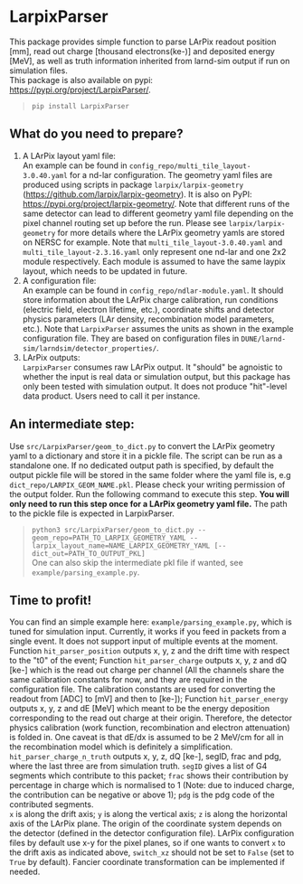 # LarpixParser
This package provides simple function to parse LArPix readout position [mm], read out charge [thousand electrons(ke-)] and deposited energy [MeV], as well as truth information inherited from larnd-sim output if run on simulation files.\
This package is also available on pypi: https://pypi.org/project/LarpixParser/. 
>```pip install LarpixParser```

## What do you need to prepare?
1. A LArPix layout yaml file: \
    An example can be found in `config_repo/multi_tile_layout-3.0.40.yaml` for a nd-lar configuration. The geometry yaml files are produced using scripts in package `larpix/larpix-geometry` (https://github.com/larpix/larpix-geometry). It is also on PyPI: https://pypi.org/project/larpix-geometry/. Note that different runs of the same detector can lead to different geometry yaml file depending on the pixel channel routing set up before the run. Please see `larpix/larpix-geometry` for more details where the LArPix geometry yamls are stored on NERSC for example. Note that `multi_tile_layout-3.0.40.yaml` and `multi_tile_layout-2.3.16.yaml` only represent one nd-lar and one 2x2 module respectively. Each module is assumed to have the same laypix layout, which needs to be updated in future. 
2. A configuration file: \
    An example can be found in `config_repo/ndlar-module.yaml`. It should store information about the LArPix charge calibration, run conditions (electric field, electron lifetime, etc.), coordinate shifts and detector physics parameters (LAr density, recombination model parameters, etc.). Note that `LarpixParser` assumes the units as shown in the example configuration file. They are based on configuration files in `DUNE/larnd-sim/larndsim/detector_properties/`.
3. LArPix outputs:\
    `LarpixParser` consumes raw LArPix output. It "should" be agnoistic to whether the input is real data or simulation output, but this package has only been tested with simulation output. It does not produce "hit"-level data product. Users need to call it per instance. 
    
## An intermediate step:
Use `src/LarpixParser/geom_to_dict.py` to convert the LArPix geometry yaml to a dictionary and store it in a pickle file. The script can be run as a standalone one. If no dedicated output path is specified, by default the output pickle file will be stored in the same folder where the yaml file is, e.g `dict_repo/LARPIX_GEOM_NAME.pkl`. Please check your writing permission of the output folder. Run the following command to execute this step. **You will only need to run this step once for a LArPix geometry yaml file.** The path to the pickle file is expected in LarpixParser.
>```python3 src/LarpixParser/geom_to_dict.py --geom_repo=PATH_TO_LARPIX_GEOMETRY_YAML --larpix_layout_name=NAME_LARPIX_GEOMETRY_YAML [--dict_out=PATH_TO_OUTPUT_PKL]```\
One can also skip the intermediate pkl file if wanted, see `example/parsing_example.py`.

## Time to profit!
You can find an simple example here: `example/parsing_example.py`, which is tuned for simulation input. Currently, it works if you feed in packets from a single event. It does not support input of multiple events at the moment. Function `hit_parser_position` outputs x, y, z and the drift time with respect to the "t0" of the event; Function `hit_parser_charge` outputs x, y, z and dQ [ke-] which is the read out charge per channel (All the channels share the same calibration constants for now, and they are required in the configuration file. The calibration constants are used for converting the readout from [ADC] to [mV] and then to [ke-]); Function `hit_parser_energy` outputs x, y, z and dE [MeV] which meant to be the energy deposition corresponding to the read out charge at their origin. Therefore, the detector physics calibration (work function, recombination and electron attenuation) is folded in. One caveat is that dE/dx is assumed to be 2 MeV/cm for all in the recombination model which is definitely a simplification. `hit_parser_charge_n_truth` outputs x, y, z, dQ [ke-], segID, frac and pdg, where the last three are from simulation truth. `segID` gives a list of G4 segments which contribute to this packet; `frac` shows their contribution by percentage in charge which is normalised to 1 (Note: due to induced charge, the contribution can be negative or above 1); `pdg` is the pdg code of the contributed segments.\
`x` is along the drift axis; `y` is along the vertical axis; `z` is along the horizontal axis of the LArPix plane. The origin of the coordinate system depends on the detector (defined in the detector configuration file). LArPix configuration files by default use x-y for the pixel planes, so if one wants to convert `x` to the drift axis as indicated above, `switch_xz` should not be set to `False` (set to `True` by default). Fancier coordinate transformation can be implemented if needed. 
